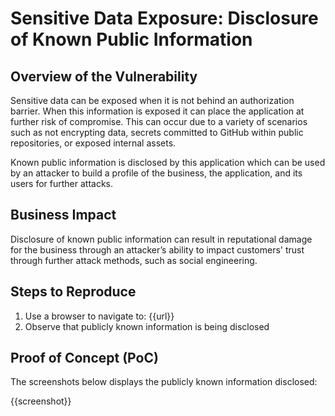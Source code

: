 # Sensitive Data Exposure: Disclosure of Known Public Information

## Overview of the Vulnerability

Sensitive data can be exposed when it is not behind an authorization barrier. When this information is exposed it can place the application at further risk of compromise. This can occur due to a variety of scenarios such as not encrypting data, secrets committed to GitHub within public repositories, or exposed internal assets.

Known public information is disclosed by this application which can be used by an attacker to build a profile of the business, the application, and its users for further attacks.

## Business Impact

Disclosure of known public information can result in reputational damage for the business through an attacker’s ability to impact customers' trust through further attack methods, such as social engineering.

## Steps to Reproduce

1. Use a browser to navigate to: {{url}}
1. Observe that publicly known information is being disclosed

## Proof of Concept (PoC)

The screenshots below displays the publicly known information disclosed:

{{screenshot}}
